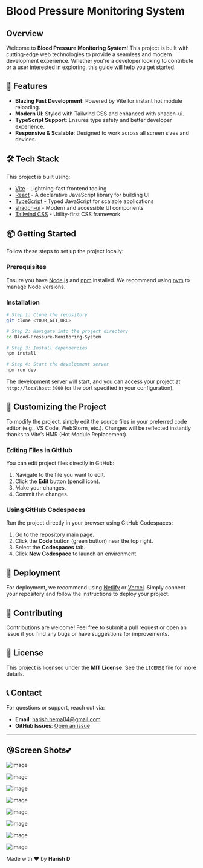 # Blood Pressure Monitoring System


## Overview

Welcome to **Blood Pressure Monitoring System**! This project is built with cutting-edge web technologies to provide a seamless and modern development experience. Whether you're a developer looking to contribute or a user interested in exploring, this guide will help you get started.

## 🚀 Features

- **Blazing Fast Development**: Powered by Vite for instant hot module reloading.
- **Modern UI**: Styled with Tailwind CSS and enhanced with shadcn-ui.
- **TypeScript Support**: Ensures type safety and better developer experience.
- **Responsive & Scalable**: Designed to work across all screen sizes and devices.

## 🛠️ Tech Stack

This project is built using:

- [Vite](https://vitejs.dev/) - Lightning-fast frontend tooling
- [React](https://react.dev/) - A declarative JavaScript library for building UI
- [TypeScript](https://www.typescriptlang.org/) - Typed JavaScript for scalable applications
- [shadcn-ui](https://ui.shadcn.dev/) - Modern and accessible UI components
- [Tailwind CSS](https://tailwindcss.com/) - Utility-first CSS framework

## 📦 Getting Started

Follow these steps to set up the project locally:

### Prerequisites
Ensure you have [Node.js](https://nodejs.org/) and [npm](https://www.npmjs.com/) installed. We recommend using [nvm](https://github.com/nvm-sh/nvm#installing-and-updating) to manage Node versions.

### Installation

```sh
# Step 1: Clone the repository
git clone <YOUR_GIT_URL>

# Step 2: Navigate into the project directory
cd Blood-Pressure-Monitoring-System

# Step 3: Install dependencies
npm install

# Step 4: Start the development server
npm run dev
```

The development server will start, and you can access your project at `http://localhost:3000` (or the port specified in your configuration).

## 🎨 Customizing the Project

To modify the project, simply edit the source files in your preferred code editor (e.g., VS Code, WebStorm, etc.). Changes will be reflected instantly thanks to Vite’s HMR (Hot Module Replacement).

### Editing Files in GitHub

You can edit project files directly in GitHub:

1. Navigate to the file you want to edit.
2. Click the **Edit** button (pencil icon).
3. Make your changes.
4. Commit the changes.

### Using GitHub Codespaces

Run the project directly in your browser using GitHub Codespaces:

1. Go to the repository main page.
2. Click the **Code** button (green button) near the top right.
3. Select the **Codespaces** tab.
4. Click **New Codespace** to launch an environment.

## 🚀 Deployment

For deployment, we recommend using [Netlify](https://www.netlify.com/) or [Vercel](https://vercel.com/). Simply connect your repository and follow the instructions to deploy your project.

## 🤝 Contributing

Contributions are welcome! Feel free to submit a pull request or open an issue if you find any bugs or have suggestions for improvements.

## 📄 License

This project is licensed under the **MIT License**. See the `LICENSE` file for more details.

## 📞 Contact

For questions or support, reach out via:
- **Email**: [harish.hema04@gmail.com](mailto:harish.hema04@gmail.com)
- **GitHub Issues**: [Open an issue](https://github.com/Harish-D25/Blood-Pressure-Monitoring-System/issues)

---

## 😘Screen Shots💕
![image](https://github.com/user-attachments/assets/730fd006-b29c-4c99-8518-7b599d6eba80)

![image](https://github.com/user-attachments/assets/1ee7e4f5-4461-4ebc-88f3-f7345c5e91c0)

![image](https://github.com/user-attachments/assets/2516628c-abb5-42e0-9d8b-65ea2a8a5b2d)

![image](https://github.com/user-attachments/assets/61be688b-a684-4136-aea3-224dd8870e81)

![image](https://github.com/user-attachments/assets/e3c6caba-1655-4cdc-82cf-2f3cc7fce715)

![image](https://github.com/user-attachments/assets/f76c854a-e902-4c93-9ddb-bf24c906ba23)

![image](https://github.com/user-attachments/assets/9304ee7a-3a55-492f-8e41-447c67b91c75)

![image](https://github.com/user-attachments/assets/d40770da-8418-4e10-9fec-ca0601d94707)









Made with ❤️ by **Harish D**
